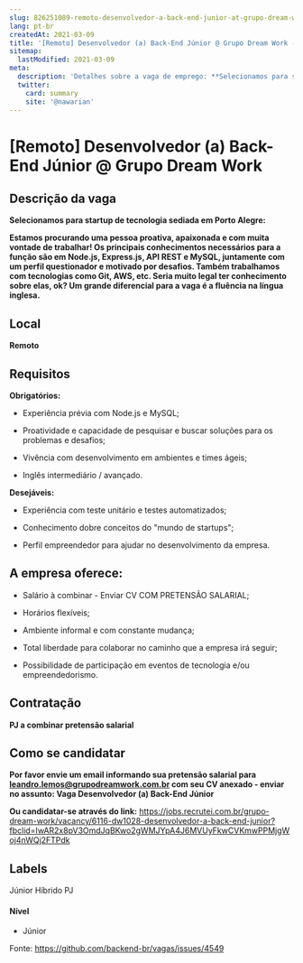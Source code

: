 ```yaml
---
slug: 826251089-remoto-desenvolvedor-a-back-end-junior-at-grupo-dream-work
lang: pt-br
createdAt: 2021-03-09
title: '[Remoto] Desenvolvedor (a) Back-End Júnior @ Grupo Dream Work - Vaga de Emprego'
sitemap:
  lastModified: 2021-03-09
meta:
  description: 'Detalhes sobre a vaga de emprego: **Selecionamos para startup de tecnologia sediada em Porto Alegre:** **Estamos procurando uma pessoa proativa, apaixonada e com muita vontade de trabalhar! Os principais conhecimentos necessários para a função são em Node.js, Express.js, API REST e MySQL, juntamente com um perfil questionador e motivado por desafios. Também trabalhamos com tecnologias como Git, AWS, etc. Seria muito legal ter conhecimento sobre elas, ok? Um grande diferencial para a vaga é a fluência na língua inglesa.**'
  twitter:
    card: summary
    site: '@nawarian'
---
```


# [Remoto] Desenvolvedor (a) Back-End Júnior @ Grupo Dream Work

## Descrição da vaga

**Selecionamos para startup de tecnologia sediada em Porto Alegre:**

**Estamos procurando uma pessoa proativa, apaixonada e com muita vontade de trabalhar! Os principais conhecimentos necessários para a função são em Node.js, Express.js, API REST e MySQL, juntamente com um perfil questionador e motivado por desafios. Também trabalhamos com tecnologias como Git, AWS, etc. Seria muito legal ter conhecimento sobre elas, ok? Um grande diferencial para a vaga é a fluência na língua inglesa.**

## Local
**Remoto**

## Requisitos

**Obrigatórios:**

- Experiência prévia com Node.js e MySQL;

- Proatividade e capacidade de pesquisar e buscar soluções para os problemas e desafios;

- Vivência com desenvolvimento em ambientes e times ágeis;

- Inglês intermediário / avançado.

**Desejáveis:**

- Experiência com teste unitário e testes automatizados;

- Conhecimento dobre conceitos do "mundo de startups";

- Perfil empreendedor para ajudar no desenvolvimento da empresa.

## A empresa oferece:
- Salário à combinar - Enviar CV COM PRETENSÃO SALARIAL;

- Horários flexíveis;

- Ambiente informal e com constante mudança;

- Total liberdade para colaborar no caminho que a empresa irá seguir;

- Possibilidade de participação em eventos de tecnologia e/ou empreendedorismo.

## Contratação

**PJ a combinar pretensão salarial**

## Como se candidatar

**Por favor envie um email informando sua pretensão salarial para leandro.lemos@grupodreamwork.com.br com seu CV anexado - enviar no assunto: Vaga Desenvolvedor (a) Back-End Júnior**

**Ou candidatar-se através do link:** https://jobs.recrutei.com.br/grupo-dream-work/vacancy/6116-dw1028-desenvolvedor-a-back-end-junior?fbclid=IwAR2x8pV3OmdJqBKwo2gWMJYpA4J6MVUyFkwCVKmwPPMjgWoj4nWQj2FTPdk

## Labels
Júnior
Híbrido
PJ

#### Nível
- Júnior

Fonte: https://github.com/backend-br/vagas/issues/4549